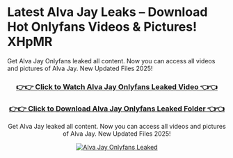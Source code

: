 # Latest Alva Jay Leaks – Download Hot Onlyfans Videos & Pictures! XHpMR

Get Alva Jay Onlyfans leaked all content. Now you can access all videos and pictures of Alva Jay. New Updated Files 2025!  
<div align="center">
  
### [👉👉 Click to Watch Alva Jay Onlyfans Leaked Video 👈👈](https://links2leaks.com?utm_source=alvajay&utm_medium=gitshort)  
### [👉👉 Click to Download Alva Jay Onlyfans Leaked Folder 👈👈](https://links2leaks.com?utm_source=alvajay&utm_medium=gitshort)  

Get Alva Jay leaked all content. Now you can access all videos and pictures of Alva Jay. New Updated Files 2025!  

[![Alva Jay Onlyfans Leaked](https://i.ibb.co/93hzkbrt/l2l.gif)](https://links2leaks.com?utm_source=alvajay&utm_medium=gitshort)  

</div>
